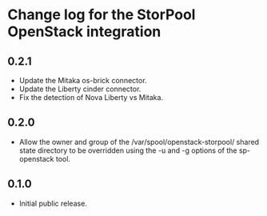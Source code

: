 Change log for the StorPool OpenStack integration
=================================================

0.2.1
-----

- Update the Mitaka os-brick connector.
- Update the Liberty cinder connector.
- Fix the detection of Nova Liberty vs Mitaka.

0.2.0
-----

- Allow the owner and group of the /var/spool/openstack-storpool/
  shared state directory to be overridden using the -u and -g
  options of the sp-openstack tool.

0.1.0
-----

- Initial public release.
